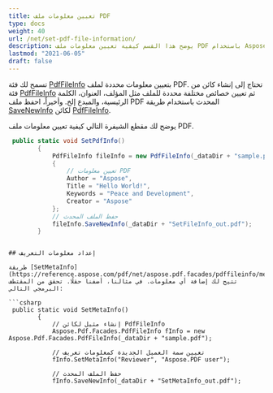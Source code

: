 ```yaml
---
title: تعيين معلومات ملف PDF
type: docs
weight: 40
url: /net/set-pdf-file-information/
description: يوضح هذا القسم كيفية تعيين معلومات ملف PDF باستخدام Aspose.PDF Facades.
lastmod: "2021-06-05"
draft: false
---
```


تسمح لك فئة [PdfFileInfo](https://reference.aspose.com/pdf/net/aspose.pdf.facades/pdffileinfo) بتعيين معلومات محددة لملف PDF. تحتاج إلى إنشاء كائن من فئة [PdfFileInfo](https://reference.aspose.com/pdf/net/aspose.pdf.facades/pdffileinfo) ثم تعيين خصائص مختلفة محددة للملف مثل المؤلف، العنوان، الكلمة الرئيسية، والمبدع إلخ. وأخيراً، احفظ ملف PDF المحدث باستخدام طريقة [SaveNewInfo](https://reference.aspose.com/pdf/net/aspose.pdf.facades.pdffileinfo/savenewinfo/methods/1) لكائن [PdfFileInfo](https://reference.aspose.com/pdf/net/aspose.pdf.facades/pdffileinfo).

يوضح لك مقطع الشيفرة التالي كيفية تعيين معلومات ملف PDF.

```csharp
 public static void SetPdfInfo()
        {
            PdfFileInfo fileInfo = new PdfFileInfo(_dataDir + "sample.pdf")
            {
                // تعيين معلومات PDF
                Author = "Aspose",
                Title = "Hello World!",
                Keywords = "Peace and Development",
                Creator = "Aspose"
            };
            // حفظ الملف المحدث
            fileInfo.SaveNewInfo(_dataDir + "SetFileInfo_out.pdf");
        }
```
```

## إعداد معلومات التعريف

طريقة [SetMetaInfo](https://reference.aspose.com/pdf/net/aspose.pdf.facades/pdffileinfo/methods/setmetainfo) تتيح لك إضافة أي معلومات. في مثالنا، أضفنا حقلًا. تحقق من المقتطف البرمجي التالي:

```csharp
 public static void SetMetaInfo()
        {
            // إنشاء مثيل لكائن PdfFileInfo
            Aspose.Pdf.Facades.PdfFileInfo fInfo = new Aspose.Pdf.Facades.PdfFileInfo(_dataDir + "sample.pdf");

            // تعيين سمة العميل الجديدة كمعلومات تعريف
            fInfo.SetMetaInfo("Reviewer", "Aspose.PDF user");

            // حفظ الملف المحدث
            fInfo.SaveNewInfo(_dataDir + "SetMetaInfo_out.pdf");
```